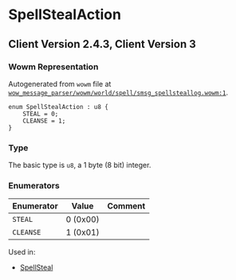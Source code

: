 # SpellStealAction

## Client Version 2.4.3, Client Version 3

### Wowm Representation

Autogenerated from `wowm` file at [`wow_message_parser/wowm/world/spell/smsg_spellsteallog.wowm:1`](https://github.com/gtker/wow_messages/tree/main/wow_message_parser/wowm/world/spell/smsg_spellsteallog.wowm#L1).

```rust,ignore
enum SpellStealAction : u8 {
    STEAL = 0;
    CLEANSE = 1;
}
```
### Type
The basic type is `u8`, a 1 byte (8 bit) integer.
### Enumerators
| Enumerator | Value  | Comment |
| --------- | -------- | ------- |
| `STEAL` | 0 (0x00) |  |
| `CLEANSE` | 1 (0x01) |  |

Used in:
* [SpellSteal](spellsteal.md)

